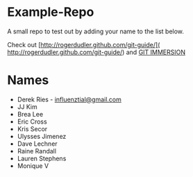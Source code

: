 Example-Repo
============

A small repo to test out by adding your name to the list below.

Check out [http://rogerdudler.github.com/git-guide/]( http://rogerdudler.github.com/git-guide/) and [GIT IMMERSION](http://gitimmersion.com/index.html)

Names
=======

+ Derek Ries - influenztial@gmail.com
+ JJ Kim
+ Brea Lee
+ Eric Cross
+ Kris Secor
+ Ulysses Jimenez
+ Dave Lechner
+ Raine Randall
+ Lauren Stephens
+ Monique V